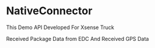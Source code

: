 # NativeConnector

This Demo API Developed For Xsense Truck

Received Package Data from EDC 
And Received GPS Data
